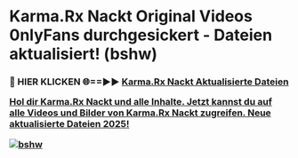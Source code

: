 # Karma.Rx Nackt Original Videos 0nlyFans durchgesickert - Dateien aktualisiert! (bshw)

<h3>🔴 HIER KLICKEN 🌐==►► <a href="https://tinyurl.com/h6vf6nb8" rel="nofollow">Karma.Rx Nackt Aktualisierte Dateien

Hol dir Karma.Rx Nackt und alle Inhalte. Jetzt kannst du auf alle Videos und Bilder von Karma.Rx Nackt zugreifen. Neue aktualisierte Dateien 2025!

[![bshw](https://i.imgur.com/sD4kR3V.gif)](https://tinyurl.com/h6vf6nb8)
